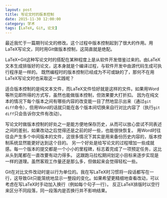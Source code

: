 ```yaml
---
layout: post
title: 写论文时的版本控制
date: 2015-11-30 12:00:00
category: 学术
tags: [LaTeX, Git, 论文]
---
```


最近我忙于一篇期刊论文的修改。这个过程中版本控制起到了很大的作用。用LaTeX写论文，同时用Git做版本控制，这简直就是绝配。

<!--more-->

LaTeX+Git这种写论文时的搭配在某种程度上是从软件开发借鉴过来的。由LaTeX文本生成排版好的论文，这本身就是个编译过程，与软件开发中由源代码生成可执行程序是一样的。
既然编程时的版本控制已经成为不可或缺的了，那何不在用LaTeX写论文时也采取这一实践呢？

适合版本控制的是纯文本文件，而LaTeX文件恰好就是这样的文件。如果用Word等所见即所得的方式写，虽然也能做版本控制，但效果要大打折扣。
因为在纯文本的情况下每个版本之间有哪些内容的改变能一目了然地显示出来（通过`git diff`命令），但用Word的话就只能在各个版本间切换来自行对比内容了（执行`git diff`只会告诉你文件有改动）。

写论文时做版本控制的好处之一是能方便地保存历史，从而可以放心尝试不同表述之间的差别，如果改动之后觉得还是之前的好一些，也能很快恢复。
用Word时往往会产生多个中间版本的文件，这很多情况下其实是用来备份历史内容的，版本控制系统显然能更好达到这个目的。
另一个好处是给写论文的过程增加一些成就感。每一个版本的提交都是一个小小的里程碑，标志着完成了一项预定任务，这比从头到尾都在一直改要有动力得多。
这跟跑马拉松期间划定小目标来逐步实现是一样的道理。虽然客观工作量还是那么多，但做起来会觉得轻松一些。

Git在对比文件改动时是以行为单位的。我在写LaTeX时习惯将一段话都写在一行，这导致Git只能笼统地显示一整段的变化。如果希望更精细地查看改动，可以考虑在写LaTeX时手动加入换行（例如每个句子一行）。
反正LaTeX排版时以空行来区分不同段落，同一段落内是否换行并不影响结果。

